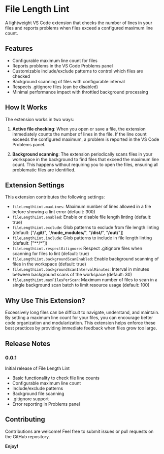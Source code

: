 # File Length Lint

A lightweight VS Code extension that checks the number of lines in your files and reports problems when files exceed a configured maximum line count.

## Features

- Configurable maximum line count for files
- Reports problems in the VS Code Problems panel
- Customizable include/exclude patterns to control which files are checked
- Background scanning of files with configurable interval
- Respects .gitignore files (can be disabled)
- Minimal performance impact with throttled background processing

## How It Works

The extension works in two ways:

1. **Active file checking**: When you open or save a file, the extension immediately counts the number of lines in the file. If the line count exceeds the configured maximum, a problem is reported in the VS Code Problems panel.

2. **Background scanning**: The extension periodically scans files in your workspace in the background to find files that exceed the maximum line count. This happens without requiring you to open the files, ensuring all problematic files are identified.

## Extension Settings

This extension contributes the following settings:

* `fileLengthLint.maxLines`: Maximum number of lines allowed in a file before showing a lint error (default: 300)
* `fileLengthLint.enabled`: Enable or disable file length linting (default: true)
* `fileLengthLint.exclude`: Glob patterns to exclude from file length linting (default: ["**/.git/**", "**/node_modules/**", "**/dist/**", "**/out/**"])
* `fileLengthLint.include`: Glob patterns to include in file length linting (default: ["**/*"])
* `fileLengthLint.respectGitignore`: Respect .gitignore files when scanning for files to lint (default: true)
* `fileLengthLint.backgroundScanEnabled`: Enable background scanning of files in the workspace (default: true)
* `fileLengthLint.backgroundScanIntervalMinutes`: Interval in minutes between background scans of the workspace (default: 30)
* `fileLengthLint.maxFilesPerScan`: Maximum number of files to scan in a single background scan batch to limit resource usage (default: 100)

## Why Use This Extension?

Excessively long files can be difficult to navigate, understand, and maintain. By setting a maximum line count for your files, you can encourage better code organization and modularization. This extension helps enforce these best practices by providing immediate feedback when files grow too large.

## Release Notes

### 0.0.1

Initial release of File Length Lint

- Basic functionality to check file line counts
- Configurable maximum line count
- Include/exclude patterns
- Background file scanning
- .gitignore support
- Error reporting in Problems panel

## Contributing

Contributions are welcome! Feel free to submit issues or pull requests on the GitHub repository.

**Enjoy!**
